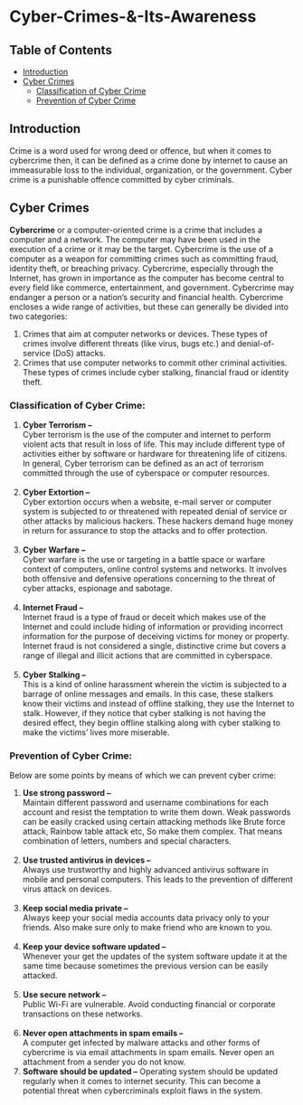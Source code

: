 # Cyber-Crimes-&-Its-Awareness

## Table of Contents
  - [Introduction](#introduction)
  - [Cyber Crimes](#cyber-crimes)
    - [Classification of Cyber Crime](#classification-of-cyber-crime)
    - [Prevention of Cyber Crime](#prevention-of-cyber-crime)




## Introduction
Crime is a word used for wrong deed or offence, but when it comes to cybercrime then, it can be defined as a crime done by internet to cause an immeasurable loss to the individual, organization, or the government. Cyber crime is a punishable offence committed by cyber criminals.



## Cyber Crimes
**Cybercrime** or a computer-oriented crime is a crime that includes a computer and a network. The computer may have been used in the execution of a crime or it may be the target. Cybercrime is the use of a computer as a weapon for committing crimes such as committing fraud, identity theft, or breaching privacy. Cybercrime, especially through the Internet, has grown in importance as the computer has become central to every field like commerce, entertainment, and government. Cybercrime may endanger a person or a nation’s security and financial health. Cybercrime encloses a wide range of activities, but these can generally be divided into two categories: 

1.  Crimes that aim at computer networks or devices. These types of crimes involve different threats (like virus, bugs etc.) and denial-of-service (DoS) attacks. 
2.  Crimes that use computer networks to commit other criminal activities. These types of crimes include cyber stalking, financial fraud or identity theft.

### **Classification of Cyber Crime:** 

1.  **Cyber Terrorism –**   
    Cyber terrorism is the use of the computer and internet to perform violent acts that result in loss of life. This may include different type of activities either by software or hardware for threatening life of citizens.   
    In general, Cyber terrorism can be defined as an act of terrorism committed through the use of cyberspace or computer resources.   
     
2.  **Cyber Extortion –**   
    Cyber extortion occurs when a website, e-mail server or computer system is subjected to or threatened with repeated denial of service or other attacks by malicious hackers. These hackers demand huge money in return for assurance to stop the attacks and to offer protection.   
     
3.  **Cyber Warfare –**   
    Cyber warfare is the use or targeting in a battle space or warfare context of computers, online control systems and networks. It involves both offensive and defensive operations concerning to the threat of cyber attacks, espionage and sabotage.   
     
4.  **Internet Fraud –**  
    Internet fraud is a type of fraud or deceit which makes use of the Internet and could include hiding of information or providing incorrect information for the purpose of deceiving victims for money or property. Internet fraud is not considered a single, distinctive crime but covers a range of illegal and illicit actions that are committed in cyberspace.   
     
5.  **Cyber Stalking –**   
    This is a kind of online harassment wherein the victim is subjected to a barrage of online messages and emails. In this case, these stalkers know their victims and instead of offline stalking, they use the Internet to stalk. However, if they notice that cyber stalking is not having the desired effect, they begin offline stalking along with cyber stalking to make the victims’ lives more miserable.

### **Prevention of Cyber Crime:** 

Below are some points by means of which we can prevent cyber crime: 

1.  **Use strong password –**   
    Maintain different password and username combinations for each account and resist the temptation to write them down. Weak passwords can be easily cracked using certain attacking methods like Brute force attack, Rainbow table attack etc, So make them complex. That means combination of letters, numbers and special characters.  
     
2.  **Use trusted antivirus in devices –**  
    Always use trustworthy and highly advanced antivirus software in mobile and personal computers. This leads to the prevention of different virus attack on devices.   
     
3.  **Keep social media private –**  
    Always keep your social media accounts data privacy only to your friends. Also make sure only to make friend who are known to you.   
     
4.  **Keep your device software updated –**  
    Whenever your get the updates of the system software update it at the same time because sometimes the previous version can be easily attacked.   
     
5.  **Use secure network –**  
    Public Wi-Fi are vulnerable. Avoid conducting financial or corporate transactions on these networks.  
     
6.  **Never open attachments in spam emails –**  
    A computer get infected by malware attacks and other forms of cybercrime is via email attachments in spam emails. Never open an attachment from a sender you do not know.
7.  **Software should be updated –** Operating system should be updated regularly when it comes to internet security. This can become a potential threat when cybercriminals exploit flaws in the system.